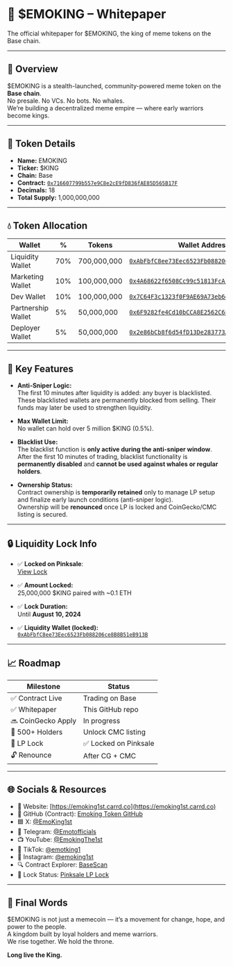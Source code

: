 # 👑 $EMOKING – Whitepaper

The official whitepaper for $EMOKING, the king of meme tokens on the Base chain.

---

## 🧠 Overview

$EMOKING is a stealth-launched, community-powered meme token on the **Base chain**.  
No presale. No VCs. No bots. No whales.  
We’re building a decentralized meme empire — where early warriors become kings.  

---

## 🔗 Token Details

- **Name:** EMOKING  
- **Ticker:** $KING  
- **Chain:** Base  
- **Contract:** [`0x716607799b557e9C8e2cE9fD836fAE85D565B17F`](https://basescan.org/address/0x716607799b557e9C8e2cE9fD836fAE85D565B17F)  
- **Decimals:** 18  
- **Total Supply:** 1,000,000,000

---

## 💧 Token Allocation

| Wallet              | %     | Tokens        | Wallet Address                                     |
|---------------------|-------|---------------|---------------------------------------------------|
| Liquidity Wallet    | 70%   | 700,000,000   | [`0xAbFbfC8ee73Eec6523Fb088206ce8B8B51eB913B`](https://basescan.org/address/0xAbFbfC8ee73Eec6523Fb088206ce8B8B51eB913B) |
| Marketing Wallet    | 10%   | 100,000,000   | [`0x4A68622f6508Cc99c51813FcA10b50027c05b9EB`](https://basescan.org/address/0x4A68622f6508Cc99c51813FcA10b50027c05b9EB) |
| Dev Wallet          | 10%   | 100,000,000   | [`0x7C64F3c1323f0F9AE69A73eb6e90764Ab2A03C0D`](https://basescan.org/address/0x7C64F3c1323f0F9AE69A73eb6e90764Ab2A03C0D) |
| Partnership Wallet  | 5%    | 50,000,000    | [`0x6F9282fe4Cd10bCCA8E2562C6884750F0e58Da82`](https://basescan.org/address/0x6F9282fe4Cd10bCCA8E2562C6884750F0e58Da82) |
| Deployer Wallet     | 5%    | 50,000,000    | [`0x2e86bCb8f6d54fD13De283773ACD75018E804926`](https://basescan.org/address/0x2e86bCb8f6d54fD13De283773ACD75018E804926) |

---

## 🔐 Key Features

- **Anti-Sniper Logic:**  
  The first 10 minutes after liquidity is added: any buyer is blacklisted.  
  These blacklisted wallets are permanently blocked from selling. Their funds may later be used to strengthen liquidity.

- **Max Wallet Limit:**  
  No wallet can hold over 5 million $KING (0.5%).

- **Blacklist Use:**  
  The blacklist function is **only active during the anti-sniper window**.  
  After the first 10 minutes of trading, blacklist functionality is **permanently disabled** and **cannot be used against whales or regular holders**.

- **Ownership Status:**  
  Contract ownership is **temporarily retained** only to manage LP setup and finalize early launch conditions (anti-sniper logic).  
  Ownership will be **renounced** once LP is locked and CoinGecko/CMC listing is secured.

---

## 🔒 Liquidity Lock Info

- ✅ **Locked on Pinksale**:  
  [View Lock](https://www.pinksale.finance/pinklock/base/record/1016011)

- ✅ **Amount Locked:**  
  25,000,000 $KING paired with ~0.1 ETH

- ✅ **Lock Duration:**  
  Until **August 10, 2024**

- ✅ **Liquidity Wallet (locked):**  
  [`0xAbFbfC8ee73Eec6523Fb088206ce8B8B51eB913B`](https://basescan.org/address/0xAbFbfC8ee73Eec6523Fb088206ce8B8B51eB913B)

---

## 📈 Roadmap

| Milestone           | Status                     |
|---------------------|----------------------------|
| ✅ Contract Live     | Trading on Base            |
| ✅ Whitepaper        | This GitHub repo           |
| 🔜 CoinGecko Apply   | In progress                |
| 🚀 500+ Holders      | Unlock CMC listing         |
| 🔐 LP Lock           | ✅ Locked on Pinksale       |
| 🔓 Renounce          | After CG + CMC             |

---

## 🌐 Socials & Resources

- 🔗 Website: [https://emoking1st.carrd.co](https://emoking1st.carrd.co)  
- 🧾 GitHub (Contract): [Emoking Token GitHub](https://github.com/EMOKINGTHE1st/Emoking-Token/tree/main/contracts/contracts)  
- 🟦 X: [@EmoKing1st](https://x.com/EmoKing1st)  
- 💬 Telegram: [@Emotofficials](https://t.me/Emotofficials)  
- 📺 YouTube: [@EmokingThe1st](https://www.youtube.com/@EmokingThe1st)  
- 🎵 TikTok: [@emotking1](https://www.tiktok.com/@emotking1)  
- 📸 Instagram: [@emoking1st](https://www.instagram.com/emoking1st/)  
- 🔍 Contract Explorer: [BaseScan](https://basescan.org/token/0x716607799b557e9C8e2cE9fD836fAE85D565B17F)  
- 🔐 Lock Status: [Pinksale LP Lock](https://www.pinksale.finance/pinklock/base/record/1016011)

---

## 👑 Final Words

$EMOKING is not just a memecoin — it’s a movement for change, hope, and power to the people.  
A kingdom built by loyal holders and meme warriors.  
We rise together. We hold the throne.

**Long live the King.**
